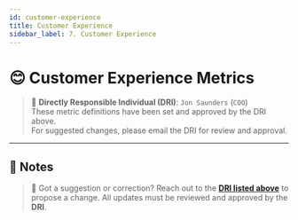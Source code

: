 ```yaml
---
id: customer-experience
title: Customer Experience
sidebar_label: 7. Customer Experience
---
```


# 😊 Customer Experience Metrics

> 📌 **Directly Responsible Individual (DRI)**: `Jon Saunders` (`COO`)  
> These metric definitions have been set and approved by the DRI above.  
> For suggested changes, please email the DRI for review and approval.

---

## 📝 Notes

> 🔄 Got a suggestion or correction? Reach out to the [**DRI listed above**](#dri) to propose a change. All updates must be reviewed and approved by the **DRI**.
